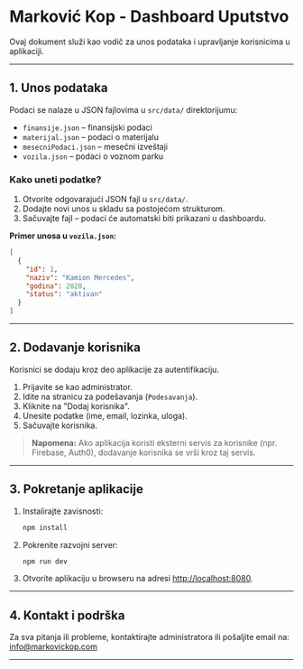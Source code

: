 # Marković Kop - Dashboard Uputstvo

Ovaj dokument služi kao vodič za unos podataka i upravljanje korisnicima u aplikaciji.

---

## 1. Unos podataka

Podaci se nalaze u JSON fajlovima u `src/data/` direktorijumu:

- `finansije.json` – finansijski podaci
- `materijal.json` – podaci o materijalu
- `mesecniPodaci.json` – mesečni izveštaji
- `vozila.json` – podaci o voznom parku

### Kako uneti podatke?

1. Otvorite odgovarajući JSON fajl u `src/data/`.
2. Dodajte novi unos u skladu sa postojećom strukturom.
3. Sačuvajte fajl – podaci će automatski biti prikazani u dashboardu.

**Primer unosa u `vozila.json`:**
```json
[
  {
    "id": 1,
    "naziv": "Kamion Mercedes",
    "godina": 2020,
    "status": "aktivan"
  }
]
```

---

## 2. Dodavanje korisnika

Korisnici se dodaju kroz deo aplikacije za autentifikaciju. 

1. Prijavite se kao administrator.
2. Idite na stranicu za podešavanja (`Podesavanja`).
3. Kliknite na "Dodaj korisnika".
4. Unesite podatke (ime, email, lozinka, uloga).
5. Sačuvajte korisnika.

> **Napomena:** Ako aplikacija koristi eksterni servis za korisnike (npr. Firebase, Auth0), dodavanje korisnika se vrši kroz taj servis.

---

## 3. Pokretanje aplikacije

1. Instalirajte zavisnosti:
   ```sh
   npm install
   ```
2. Pokrenite razvojni server:
   ```sh
   npm run dev
   ```
3. Otvorite aplikaciju u browseru na adresi [http://localhost:8080](http://localhost:8080).

---

## 4. Kontakt i podrška

Za sva pitanja ili probleme, kontaktirajte administratora ili pošaljite email na: info@markovickop.com

---
